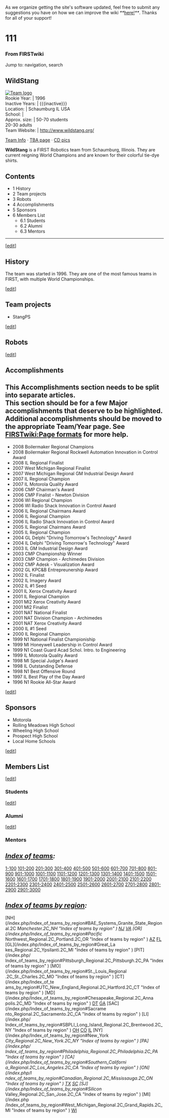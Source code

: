 As we organize getting the site's software updated, feel free to submit any
suggestions you have on how we can improve the wiki
_**_[here!](/index.php/User:Hallry/Suggestions "User:Hallry/Suggestions"
)_**_. Thanks for all of your support!

# 111

### From FIRSTwiki

Jump to: navigation, search

WildStang  
---  
[![Team
logo](/media/4/4d/Wildstang_logo.gif)](/index.php/Image:Wildstang_logo.gif
"Team logo" )  
Rookie Year: | 1996  
Inactive Years: | {{{inactive}}}  
Location: | Schaumburg IL USA  
School: |  
Approx. size: | 50-70 students  
20-30 adults  
Team Website: | <http://www.wildstang.org/>  
  
[Team Info](http://frclinks.appspot.com/t/111
"http://frclinks.appspot.com/t/111" ) · [TBA
page](http://www.thebluealliance.com/team/111
"http://www.thebluealliance.com/team/111" ) · [CD
pics](http://www.chiefdelphi.com/media/photos/tags/frc111
"http://www.chiefdelphi.com/media/photos/tags/frc111" )  
  
**WildStang** is a FIRST Robotics team from Schaumburg, Illinois. They are current reigning World Champions and are known for their colorful tie-dye shirts. 

## Contents

  * 1 History
  * 2 Team projects
  * 3 Robots
  * 4 Accomplishments
  * 5 Sponsors
  * 6 Members List
    * 6.1 Students
    * 6.2 Alumni
    * 6.3 Mentors  
---  
  
[[edit](/index.php?title=111&action=edit&section=1 "Edit section: History" )]

## History

The team was started in 1996. They are one of the most famous teams in FIRST,
with multiple World Championships.

[[edit](/index.php?title=111&action=edit&section=2 "Edit section: Team
projects" )]

## Team projects

  * StangPS 

[[edit](/index.php?title=111&action=edit&section=3 "Edit section: Robots" )]

## Robots

[[edit](/index.php?title=111&action=edit&section=4 "Edit section:
Accomplishments" )]

## Accomplishments

**This Accomplishments section needs to be split into separate articles.**   
This section should be for a few Major accomplishments that deserve to be
highlighted.  
Additional accomplishments should be moved to the appropriate Team/Year page.
See [FIRSTwiki:Page formats](/index.php/FIRSTwiki:Page_formats "FIRSTwiki:Page
formats" ) for more help.  
---  
  
  * 2008 Boilermaker Regional Champions 
  * 2008 Boilermaker Regional Rockwell Automation Innovation in Control Award 
  * 2008 IL Regional Finalist 
  * 2007 West Michigan Regional Finalist 
  * 2007 West Michigan Regional GM Industrial Design Award 
  * 2007 IL Regional Champion 
  * 2007 IL Motorola Quality Award 
  * 2006 CMP Chairman's Award 
  * 2006 CMP Finalist - Newton Division 
  * 2006 WI Regional Champion 
  * 2006 WI Radio Shack Innovation in Control Award 
  * 2006 IL Regional Chairmans Award 
  * 2006 IL Regional Champion 
  * 2006 IL Radio Shack Innovation in Control Award 
  * 2005 IL Regional Chairmans Award 
  * 2005 IL Regional Champion 
  * 2004 GL Delphi "Driving Tomorrow's Technology" Award 
  * 2004 IL Delphi "Driving Tomorrow's Technology" Award 
  * 2003 IL GM Industrial Design Award 
  * 2003 CMP Championship Winner 
  * 2003 CMP Champion - Archimedes Division 
  * 2002 CMP Adesk - Visualization Award 
  * 2002 GL KPC&amp;B Entrepreunership Award 
  * 2002 IL Finalist 
  * 2002 IL Imagery Award 
  * 2002 IL #1 Seed 
  * 2001 IL Xerox Creativity Award 
  * 2001 IL Regional Champion 
  * 2001 MI2 Xerox Creativity Award 
  * 2001 MI2 Finalist 
  * 2001 NAT National Finalist 
  * 2001 NAT Division Champion - Archimedes 
  * 2001 NAT Xerox Creativity Award 
  * 2000 IL #1 Seed 
  * 2000 IL Regional Champion 
  * 1999 N1 National Finalist Championiship 
  * 1999 MI Honeywell Leadership in Control Award 
  * 1999 N1 Coast Guard Acad Schol. Intro. to Engineering 
  * 1999 IL Motorola Quality Award 
  * 1998 MI Special Judge's Award 
  * 1998 IL Outstanding Defense 
  * 1998 N1 Best Offensive Round 
  * 1997 IL Best Play of the Day Award 
  * 1996 N1 Rookie All-Star Award 

[[edit](/index.php?title=111&action=edit&section=5 "Edit section: Sponsors" )]

## Sponsors

  * Motorola 
  * Rolling Meadows High School 
  * Wheeling High School 
  * Prospect High School 
  * Local Home Schools 

[[edit](/index.php?title=111&action=edit&section=6 "Edit section: Members
List" )]

## Members List

[[edit](/index.php?title=111&action=edit&section=7 "Edit section: Students" )]

### Students

[[edit](/index.php?title=111&action=edit&section=8 "Edit section: Alumni" )]

### Alumni

[[edit](/index.php?title=111&action=edit&section=9 "Edit section: Mentors" )]

### Mentors

_[Index of teams](/index.php/Index_of_teams "Index of teams" ):_  
---  
  
[1-100](/index.php/Index_of_teams#1-100 "Index of teams" )
[101-200](/index.php/Index_of_teams#101-200 "Index of teams" )
[201-300](/index.php/Index_of_teams#201-300 "Index of teams" )
[301-400](/index.php/Index_of_teams#301-400 "Index of teams" )
[401-500](/index.php/Index_of_teams#401-500 "Index of teams" )
[501-600](/index.php/Index_of_teams#501-600 "Index of teams" )
[601-700](/index.php/Index_of_teams#601-700 "Index of teams" )
[701-800](/index.php/Index_of_teams#701-800 "Index of teams" )
[801-900](/index.php/Index_of_teams#801-900 "Index of teams" )
[901-1000](/index.php/Index_of_teams#901-1000 "Index of teams" )
[1001-1100](/index.php/Index_of_teams#1001-1100 "Index of teams" )
[1101-1200](/index.php/Index_of_teams#1101-1200 "Index of teams" )
[1201-1300](/index.php/Index_of_teams#1201-1300 "Index of teams" )
[1301-1400](/index.php/Index_of_teams#1301-1400 "Index of teams" )
[1401-1500](/index.php/Index_of_teams#1401-1500 "Index of teams" )
[1501-1600](/index.php/Index_of_teams#1501-1600 "Index of teams" )
[1601-1700](/index.php/Index_of_teams#1601-1700 "Index of teams" )
[1701-1800](/index.php/Index_of_teams#1701-1800 "Index of teams" )
[1801-1900](/index.php/Index_of_teams#1801-1900 "Index of teams" )
[1901-2000](/index.php/Index_of_teams#1901-2000 "Index of teams" )
[2001-2100](/index.php/Index_of_teams#2001-2100 "Index of teams" )
[2101-2200](/index.php/Index_of_teams#2101-2200 "Index of teams" )
[2201-2300](/index.php/Index_of_teams#2201-2300 "Index of teams" )
[2301-2400](/index.php/Index_of_teams#2301-2400 "Index of teams" )
[2401-2500](/index.php/Index_of_teams#2401-2500 "Index of teams" )
[2501-2600](/index.php/Index_of_teams#2501-2600 "Index of teams" )
[2601-2700](/index.php/Index_of_teams#2601-2700 "Index of teams" )
[2701-2800](/index.php/Index_of_teams#2701-2800 "Index of teams" )
[2801-2900](/index.php/Index_of_teams#2801-2900 "Index of teams" )
[2901-3000](/index.php/Index_of_teams#2901-3000 "Index of teams" )  
  
_[Index of teams by region](/index.php/Index_of_teams_by_region "Index of
teams by region" ):_  
---  
  
[NH](/index.php/Index_of_teams_by_region#BAE_Systems_Granite_State_Regional.2C
_Manchester.2C_NH "Index of teams by region" )
[NJ](/index.php/Index_of_teams_by_region#New_Jersey_Regional.2C_Trenton.2C_NJ
"Index of teams by region" )
[VA](/index.php/Index_of_teams_by_region#NASA.2FVCU_Regional.2C_Richmond.2C_VA
"Index of teams by region" ) [OR](/index.php/Index_of_teams_by_region#Pacific_
Northwest_Regional.2C_Portland.2C_OR "Index of teams by region" )
[AZ](/index.php/Index_of_teams_by_region#Arizona_Regional.2C_Phoenix.2C_AZ
"Index of teams by region" )
[FL](/index.php/Index_of_teams_by_region#Florida_Regional.2C_Orlando.2C_FL
"Index of teams by region" ) [GL](/index.php/Index_of_teams_by_region#Great_La
kes_Regional.2C_Ypsilanti.2C_MI "Index of teams by region" ) [PIT](/index.php/
Index_of_teams_by_region#Pittsburgh_Regional.2C_Pittsburgh.2C_PA "Index of
teams by region" ) [MO](/index.php/Index_of_teams_by_region#St._Louis_Regional
.2C_St._Charles.2C_MO "Index of teams by region" ) [CT](/index.php/Index_of_te
ams_by_region#UTC_New_England_Regional.2C_Hartford.2C_CT "Index of teams by
region" ) [MD](/index.php/Index_of_teams_by_region#Chesapeake_Regional.2C_Anna
polis.2C_MD "Index of teams by region" )
[DT](/index.php/Index_of_teams_by_region#Detroit_Regional.2C_Detroit.2C_MI
"Index of teams by region" )
[GA](/index.php/Index_of_teams_by_region#Peachtree_Regional.2C_Duluth.2C_GA
"Index of teams by region" ) [SAC](/index.php/Index_of_teams_by_region#Sacrame
nto_Regional.2C_Sacramento.2C_CA "Index of teams by region" ) [LI](/index.php/
Index_of_teams_by_region#SBPLI_Long_Island_Regional.2C_Brentwood.2C_NY "Index
of teams by region" )
[OH](/index.php/Index_of_teams_by_region#Buckeye_Regional.2C_Cleveland.2C_OH
"Index of teams by region" )
[CO](/index.php/Index_of_teams_by_region#Colorado_Regional.2C_Denver.2C_CO
"Index of teams by region" )
[IL](/index.php/Index_of_teams_by_region#Midwest_Regional.2C_Evanston.2C_IL
"Index of teams by region" ) [NY](/index.php/Index_of_teams_by_region#New_York
_City_Regional.2C_New_York.2C_NY "Index of teams by region" ) [PA](/index.php/
Index_of_teams_by_region#Philadelphia_Regional.2C_Philadelphia.2C_PA "Index of
teams by region" ) [CA](/index.php/Index_of_teams_by_region#Southern_Californi
a_Regional.2C_Los_Angeles.2C_CA "Index of teams by region" ) [ON](/index.php/I
ndex_of_teams_by_region#Canadian_Regional.2C_Mississauga.2C_ON "Index of teams
by region" )
[TX](/index.php/Index_of_teams_by_region#Lone_Star_Regional.2C_Houston.2C_TX
"Index of teams by region" )
[SC](/index.php/Index_of_teams_by_region#Palmetto_Regional.2C_Columbia.2C_SC
"Index of teams by region" ) [SJ](/index.php/Index_of_teams_by_region#Silicon_
Valley_Regional.2C_San_Jose.2C_CA "Index of teams by region" ) [MI](/index.php
/Index_of_teams_by_region#West_Michigan_Regional.2C_Grand_Rapids.2C_MI "Index
of teams by region" )
[WI](/index.php/Index_of_teams_by_region#Wisconsin_Regional.2C_Milwaukee.2C_WI
"Index of teams by region" )  
  
